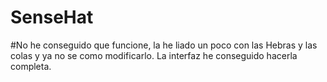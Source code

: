 # SenseHat

#No he conseguido que funcione, la he liado un poco con las Hebras y las colas y ya no se como modificarlo. La interfaz he conseguido hacerla completa.
